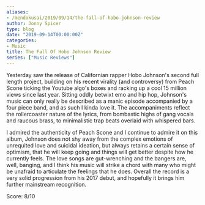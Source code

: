 ```yaml
---
aliases:
- /mendokusai/2019/09/14/the-fall-of-hobo-johnson-review
author: Jonny Spicer
type: blog
date: "2019-09-14T00:00:00Z"
categories:
- Music
title: The Fall Of Hobo Johnson Review
series: ["Music Reviews"]
---
```

Yesterday saw the release of Californian rapper Hobo Johnson's second full length project, building on his recent virality (and controversy) from Peach Scone ticking the Youtube algo's boxes and racking up a cool
15 million views since last year. Sitting oddly betwixt emo and hip hop, Johnson's music can only really be described as a manic episode accompanied by a four piece band, and as such I kinda love it. The
accompaniments reflect the rollercoaster nature of the lyrics, from bombastic highs of gang vocals and raucous brass, to minimalistic trap beats overlaid with whispered bars.

I admired the authenticity of Peach Scone and I continue to admire it on this album, Johnson does not shy away from the complex emotions of unrequited love and suicidal ideation, but always retains a certain sense
of optimism, that he will keep going and things will get better despite how he currently feels. The love songs are gut-wrenching and the bangers are, well, banging, and I think his music will strike a chord with
many who might be unafraid to articulate the feelings that he does. Overall the record is a very solid progression from his 2017 debut, and hopefully it brings him further mainstream recognition.

Score: 8/10
